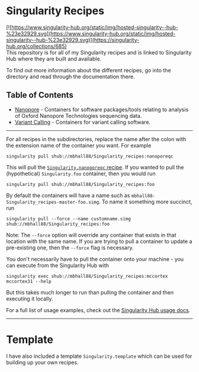 # Singularity Recipes

[![https://www.singularity-hub.org/static/img/hosted-singularity--hub-%23e32929.svg](https://www.singularity-hub.org/static/img/hosted-singularity--hub-%23e32929.svg)](https://singularity-hub.org/collections/685)  
This repository is for all of my Singularity recipes and is linked to Singularity
Hub where they are built and available.  

To find out more information about the different recipes, go into the directory
and read through the documentation there.

## Table of Contents
* [Nanopore](https://github.com/mbhall88/Singularity_recipes/tree/master/nanopore) -
Containers for software packages/tools relating to analysis of Oxford Nanopore
Technologies sequencing data.
* [Variant Calling](https://github.com/mbhall88/Singularity_recipes/tree/master/variant_calling) -
Containers for variant calling software.

---

For all recipes in the subdirectories, replace the name after the colon with the extension name of the container you want. For example
```
singularity pull shub://mbhall88/Singularity_recipes:nanoporeqc
```
This will pull the [`Singularity.nanoporeqc` recipe](https://github.com/mbhall88/Singularity_recipes/blob/master/nanopore/Singularity.nanoporeqc). If you wanted to pull the (hypothetical) `Singularity.foo` container, then you would run
```
singularity pull shub://mbhall88/Singularity_recipes:foo
```
By default the containers will have a name such as `mbhall88-Singularity_recipes-master-foo.simg`. To name it something more succinct, run
```
singularity pull --force --name customname.simg shub://mbhall88/Singularity_recipes:foo
```
Note: The `--force` option will override any container that exists in that location with the same name. If you are trying to pull a container to update a pre-existing one, then the `--force` flag is necessary.  

You don't necessarily have to pull the container onto your machine - you can execute from the Singularity Hub with
```
singularity exec shub://mbhall88/Singularity_recipes:mccortex mccortex31 --help
```
But this takes much longer to run than pulling the container and then executing it locally.

For a full list of usage examples, check out the [Singularity Hub usage docs](https://www.singularity-hub.org/collections/685/usage).

---

# Template
I have also included a template `Singularity.template` which can be used for
building up your own recipes. 
